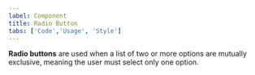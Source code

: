 ```yaml
---
label: Component
title: Radio Button
tabs: ['Code','Usage', 'Style']
---
```


<page-intro>**Radio buttons** are used when a list of two or more options are mutually exclusive, meaning the user must select only one option.</page-intro>

<component 
    name="Radio Button"
    component="radio-button" 
    variation="radio-button"
    codepen="YErXNB"
    hasAngularVersion="true"
    hasReactVersion="true"
    >
</component>
<component-docs component="radio-button"></component-docs>